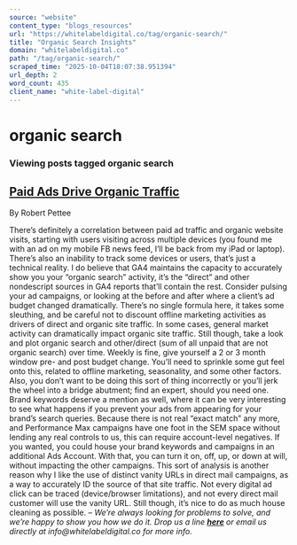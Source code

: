 ```yaml
---
source: "website"
content_type: "blogs_resources"
url: "https://whitelabeldigital.co/tag/organic-search/"
title: "Organic Search Insights"
domain: "whitelabeldigital.co"
path: "/tag/organic-search/"
scraped_time: "2025-10-04T18:07:38.951394"
url_depth: 2
word_count: 435
client_name: "white-label-digital"
---
```


# organic search

### Viewing posts tagged organic search

## [Paid Ads Drive Organic Traffic](https://whitelabeldigital.co/paid-ads-drive-organic-traffic/)

By Robert Pettee

There’s definitely a correlation between paid ad traffic and organic website visits, starting with users visiting across multiple devices (you found me with an ad on my mobile FB news feed, I’ll be back from my iPad or laptop). There’s also an inability to track some devices or users, that’s just a technical reality. I do believe that GA4 maintains the capacity to accurately show you your “organic search” activity, it’s the “direct” and other nondescript sources in GA4 reports that’ll contain the rest. Consider pulsing your ad campaigns, or looking at the before and after where a client’s ad budget changed dramatically. There’s no single formula here, it takes some sleuthing, and be careful not to discount offline marketing activities as drivers of direct and organic site traffic. In some cases, general market activity can dramatically impact organic site traffic. Still though, take a look and plot organic search and other/direct (sum of all unpaid that are not organic search) over time. Weekly is fine, give yourself a 2 or 3 month window pre- and post budget change. You’ll need to sprinkle some gut feel onto this, related to offline marketing, seasonality, and some other factors. Also, you don’t want to be doing this sort of thing incorrectly or you’ll jerk the wheel into a bridge abutment; find an expert, should you need one. Brand keywords deserve a mention as well, where it can be very interesting to see what happens if you prevent your ads from appearing for your brand’s search queries. Because there is not real “exact match” any more, and Performance Max campaigns have one foot in the SEM space without lending any real controls to us, this can require account-level negatives. If you wanted, you could house your brand keywords and campaigns in an additional Ads Account. With that, you can turn it on, off, up, or down at will, without impacting the other campaigns. This sort of analysis is another reason why I like the use of distinct vanity URLs in direct mail campaigns, as a way to accurately ID the source of that site traffic. Not every digital ad click can be traced (device/browser limitations), and not every direct mail customer will use the vanity URL. Still though, it’s nice to do as much house cleaning as possible. – _We’re always looking for problems to solve, and we’re happy to show you how we do it. Drop us a line [**here**](https://whitelabeldigital.co/contact/) or email us directly at _info@whitelabeldigital.co_ for more info._